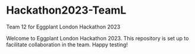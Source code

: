 # Hackathon2023-TeamL
Team 12 for Eggplant London Hackathon 2023

Welcome to Eggplant London Hackathon 2023. This repository is set up to facilitate collaboration in the team. Happy testing!
